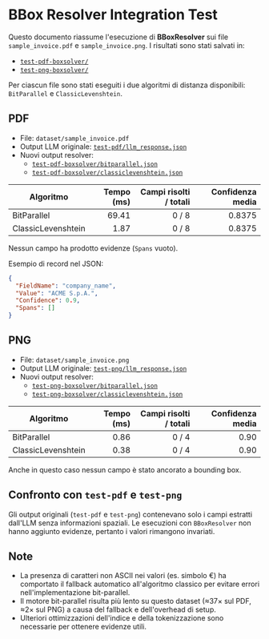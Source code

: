 # BBox Resolver Integration Test

Questo documento riassume l'esecuzione di **BBoxResolver** sui file `sample_invoice.pdf` e `sample_invoice.png`.
I risultati sono stati salvati in:
- [`test-pdf-boxsolver/`](test-pdf-boxsolver)
- [`test-png-boxsolver/`](test-png-boxsolver)

Per ciascun file sono stati eseguiti i due algoritmi di distanza disponibili: `BitParallel` e `ClassicLevenshtein`.

## PDF
- File: `dataset/sample_invoice.pdf`
- Output LLM originale: [`test-pdf/llm_response.json`](test-pdf/llm_response.json)
- Nuovi output resolver:
  - [`test-pdf-boxsolver/bitparallel.json`](test-pdf-boxsolver/bitparallel.json)
  - [`test-pdf-boxsolver/classiclevenshtein.json`](test-pdf-boxsolver/classiclevenshtein.json)

| Algoritmo | Tempo (ms) | Campi risolti / totali | Confidenza media |
|-----------|-----------:|-----------------------:|-----------------:|
| BitParallel | 69.41 | 0 / 8 | 0.8375 |
| ClassicLevenshtein | 1.87 | 0 / 8 | 0.8375 |

Nessun campo ha prodotto evidenze (`Spans` vuoto).

Esempio di record nel JSON:

```json
{
  "FieldName": "company_name",
  "Value": "ACME S.p.A.",
  "Confidence": 0.9,
  "Spans": []
}
```

## PNG
- File: `dataset/sample_invoice.png`
- Output LLM originale: [`test-png/llm_response.json`](test-png/llm_response.json)
- Nuovi output resolver:
  - [`test-png-boxsolver/bitparallel.json`](test-png-boxsolver/bitparallel.json)
  - [`test-png-boxsolver/classiclevenshtein.json`](test-png-boxsolver/classiclevenshtein.json)

| Algoritmo | Tempo (ms) | Campi risolti / totali | Confidenza media |
|-----------|-----------:|-----------------------:|-----------------:|
| BitParallel | 0.86 | 0 / 4 | 0.90 |
| ClassicLevenshtein | 0.38 | 0 / 4 | 0.90 |

Anche in questo caso nessun campo è stato ancorato a bounding box.

## Confronto con `test-pdf` e `test-png`
Gli output originali (`test-pdf` e `test-png`) contenevano solo i campi estratti dall'LLM senza informazioni spaziali. Le esecuzioni con `BBoxResolver` non hanno aggiunto evidenze, pertanto i valori rimangono invariati.

## Note
- La presenza di caratteri non ASCII nei valori (es. simbolo €) ha comportato il fallback automatico all'algoritmo classico per evitare errori nell'implementazione bit-parallel.
- Il motore bit-parallel risulta più lento su questo dataset (≈37× sul PDF, ≈2× sul PNG) a causa del fallback e dell'overhead di setup.
- Ulteriori ottimizzazioni dell'indice e della tokenizzazione sono necessarie per ottenere evidenze utili.
